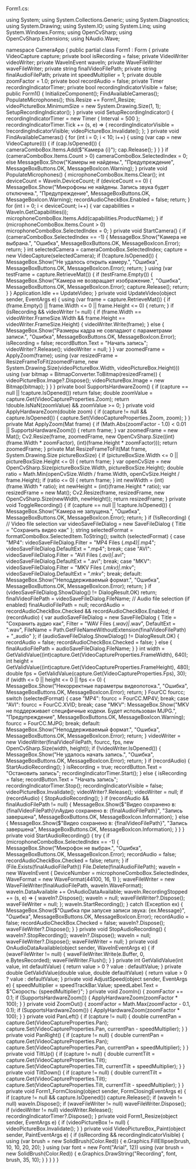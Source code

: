Form1.cs:

using System;
using System.Collections.Generic;
using System.Diagnostics;
using System.Drawing;
using System.IO;
using System.Linq;
using System.Windows.Forms;
using OpenCvSharp;
using OpenCvSharp.Extensions;
using NAudio.Wave;

namespace CameraApp
{
    public partial class Form1 : Form
    {
        private VideoCapture capture;
        private bool isRecording = false;
        private VideoWriter videoWriter;
        private WaveInEvent waveIn;
        private WaveFileWriter waveFileWriter;
        private string finalVideoFilePath;
        private string finalAudioFilePath;
        private int speedMultiplier = 1;
        private double zoomFactor = 1.0;
        private bool recordAudio = false;
        private Timer recordingIndicatorTimer;
        private bool recordingIndicatorVisible = false;
        public Form1()
        {
            InitializeComponent();
            FindAvailableCameras();
            PopulateMicrophones();
            this.Resize += Form1_Resize;
            videoPictureBox.MinimumSize = new System.Drawing.Size(1, 1);
            SetupRecordingIndicator();
        }
        private void SetupRecordingIndicator()
        {
            recordingIndicatorTimer = new Timer
            {
                Interval = 500
            };
            recordingIndicatorTimer.Tick += (s, e) =>
            {
                recordingIndicatorVisible = !recordingIndicatorVisible;
                videoPictureBox.Invalidate();
            };
        }
        private void FindAvailableCameras()
        {
            for (int i = 0; i < 10; i++)
            {
                using (var cap = new VideoCapture(i))
                {
                    if (cap.IsOpened())
                    {
                        cameraComboBox.Items.Add($"Камера {i}");
                        cap.Release();
                    }
                }
            }
            if (cameraComboBox.Items.Count > 0)
                cameraComboBox.SelectedIndex = 0;
            else
                MessageBox.Show("Камеры не найдены.", "Предупреждение", MessageBoxButtons.OK, MessageBoxIcon.Warning);
        }
        private void PopulateMicrophones()
        {
            microphoneComboBox.Items.Clear();
            int deviceCount = WaveIn.DeviceCount;
            if (deviceCount == 0)
            {
                MessageBox.Show("Микрофоны не найдены. Запись звука будет отключена.", "Предупреждение", MessageBoxButtons.OK, MessageBoxIcon.Warning);
                recordAudioCheckBox.Enabled = false;
                return;
            }
            for (int i = 0; i < deviceCount; i++)
            {
                var capabilities = WaveIn.GetCapabilities(i);
                microphoneComboBox.Items.Add(capabilities.ProductName);
            }
            if (microphoneComboBox.Items.Count > 0)
                microphoneComboBox.SelectedIndex = 0;
        }
        private void StartCamera()
        {
            if (cameraComboBox.SelectedIndex == -1)
            {
                MessageBox.Show("Камера не выбрана.", "Ошибка", MessageBoxButtons.OK, MessageBoxIcon.Error);
                return;
            }
            int selectedCamera = cameraComboBox.SelectedIndex;
            capture = new VideoCapture(selectedCamera);
            if (!capture.IsOpened())
            {
                MessageBox.Show("Не удалось открыть камеру.", "Ошибка", MessageBoxButtons.OK, MessageBoxIcon.Error);
                return;
            }
            using (var testFrame = capture.RetrieveMat())
            {
                if (testFrame.Empty())
                {
                    MessageBox.Show("Камера не возвращает изображение.", "Ошибка", MessageBoxButtons.OK, MessageBoxIcon.Error);
                    capture.Release();
                    return;
                }
            }
            Application.Idle += UpdateVideo;
        }
        private void UpdateVideo(object sender, EventArgs e)
        {
            using (var frame = capture.RetrieveMat())
            {
                if (frame.Empty() || frame.Width <= 0 || frame.Height <= 0)
                {
                    return;
                }
                if (isRecording && videoWriter != null)
                {
                    if (frame.Width == videoWriter.FrameSize.Width && frame.Height == videoWriter.FrameSize.Height)
                    {
                        videoWriter.Write(frame);
                    }
                    else
                    {
                        MessageBox.Show("Размеры кадра не совпадают с параметрами записи.", "Ошибка", MessageBoxButtons.OK, MessageBoxIcon.Error);
                        isRecording = false;
                        recordButton.Text = "Начать запись";
                        videoWriter?.Release();
                        videoWriter = null;
                    }
                }
                var zoomedFrame = ApplyZoom(frame);
                using (var resizedFrame = ResizeFrameToFit(zoomedFrame, new System.Drawing.Size(videoPictureBox.Width, videoPictureBox.Height)))
                using (var bitmap = BitmapConverter.ToBitmap(resizedFrame))
                {
                    videoPictureBox.Image?.Dispose();
                    videoPictureBox.Image = new Bitmap(bitmap);
                }
            }
        }
        private bool SupportsHardwareZoom()
        {
            if (capture == null || !capture.IsOpened())
                return false;
            double zoomValue = capture.Get(VideoCaptureProperties.Zoom);
            return !double.IsNaN(zoomValue) && zoomValue >= 0;
        }
        private void ApplyHardwareZoom(double zoom)
        {
            if (capture != null && capture.IsOpened())
            {
                capture.Set(VideoCaptureProperties.Zoom, zoom);
            }
        }
        private Mat ApplyZoom(Mat frame)
        {
            if (Math.Abs(zoomFactor - 1.0) < 0.01 || SupportsHardwareZoom())
            {
                return frame;
            }
            var zoomedFrame = new Mat();
            Cv2.Resize(frame, zoomedFrame, new OpenCvSharp.Size((int)(frame.Width * zoomFactor), (int)(frame.Height * zoomFactor)));
            return zoomedFrame;
        }
        private Mat ResizeFrameToFit(Mat frame, System.Drawing.Size pictureBoxSize)
        {
            if (pictureBoxSize.Width <= 0 || pictureBoxSize.Height <= 0)
            {
                return frame;
            }
            var openCvSize = new OpenCvSharp.Size(pictureBoxSize.Width, pictureBoxSize.Height);
            double ratio = Math.Min(openCvSize.Width / frame.Width, openCvSize.Height / frame.Height);
            if (ratio <= 0)
            {
                return frame;
            }
            int newWidth = (int)(frame.Width * ratio);
            int newHeight = (int)(frame.Height * ratio);
            var resizedFrame = new Mat();
            Cv2.Resize(frame, resizedFrame, new OpenCvSharp.Size(newWidth, newHeight));
            return resizedFrame;
        }
        private void ToggleRecording()
        {
            if (capture == null || !capture.IsOpened())
            {
                MessageBox.Show("Камера не запущена.", "Ошибка", MessageBoxButtons.OK, MessageBoxIcon.Error);
                return;
            }
            if (!isRecording)
            {
                // Video file selection
                var videoSaveFileDialog = new SaveFileDialog
                {
                    Title = "Сохранить видео как"
                };
                string selectedFormat = formatComboBox.SelectedItem.ToString();
                switch (selectedFormat)
                {
                    case "MP4":
                        videoSaveFileDialog.Filter = "MP4 Files (*.mp4)|*.mp4";
                        videoSaveFileDialog.DefaultExt = ".mp4";
                        break;
                    case "AVI":
                        videoSaveFileDialog.Filter = "AVI Files (*.avi)|*.avi";
                        videoSaveFileDialog.DefaultExt = ".avi";
                        break;
                    case "MKV":
                        videoSaveFileDialog.Filter = "MKV Files (*.mkv)|*.mkv";
                        videoSaveFileDialog.DefaultExt = ".mkv";
                        break;
                    default:
                        MessageBox.Show("Неподдерживаемый формат.", "Ошибка", MessageBoxButtons.OK, MessageBoxIcon.Error);
                        return;
                }
                if (videoSaveFileDialog.ShowDialog() != DialogResult.OK)
                    return;
                finalVideoFilePath = videoSaveFileDialog.FileName;
                // Audio file selection (if enabled)
                finalAudioFilePath = null;
                recordAudio = recordAudioCheckBox.Checked && recordAudioCheckBox.Enabled;
                if (recordAudio)
                {
                    var audioSaveFileDialog = new SaveFileDialog
                    {
                        Title = "Сохранить аудио как",
                        Filter = "WAV Files (*.wav)|*.wav",
                        DefaultExt = ".wav",
                        FileName = Path.GetFileNameWithoutExtension(finalVideoFilePath) + "_audio"
                    };
                    if (audioSaveFileDialog.ShowDialog() != DialogResult.OK)
                    {
                        recordAudio = false;
                        recordAudioCheckBox.Checked = false;
                    }
                    else
                    {
                        finalAudioFilePath = audioSaveFileDialog.FileName;
                    }
                }
                int width = GetValidValue((int)capture.Get(VideoCaptureProperties.FrameWidth), 640);
                int height = GetValidValue((int)capture.Get(VideoCaptureProperties.FrameHeight), 480);
                double fps = GetValidValue(capture.Get(VideoCaptureProperties.Fps), 30);
                if (width <= 0 || height <= 0 || fps <= 0)
                {
                    MessageBox.Show("Некорректные параметры видеопотока.", "Ошибка", MessageBoxButtons.OK, MessageBoxIcon.Error);
                    return;
                }
                FourCC fourcc;
                switch (selectedFormat)
                {
                    case "MP4":
                        fourcc = FourCC.MP4V;
                        break;
                    case "AVI":
                        fourcc = FourCC.XVID;
                        break;
                    case "MKV":
                        MessageBox.Show("MKV не поддерживает специфичные кодеки. Будет использован MJPG.", "Предупреждение", MessageBoxButtons.OK, MessageBoxIcon.Warning);
                        fourcc = FourCC.MJPG;
                        break;
                    default:
                        MessageBox.Show("Неподдерживаемый формат.", "Ошибка", MessageBoxButtons.OK, MessageBoxIcon.Error);
                        return;
                }
                videoWriter = new VideoWriter(finalVideoFilePath, fourcc, fps, new OpenCvSharp.Size(width, height));
                if (!videoWriter.IsOpened())
                {
                    MessageBox.Show("Не удалось начать запись.", "Ошибка", MessageBoxButtons.OK, MessageBoxIcon.Error);
                    return;
                }
                if (recordAudio)
                {
                    StartAudioRecording();
                }
                isRecording = true;
                recordButton.Text = "Остановить запись";
                recordingIndicatorTimer.Start();
            }
            else
            {
                isRecording = false;
                recordButton.Text = "Начать запись";
                recordingIndicatorTimer.Stop();
                recordingIndicatorVisible = false;
                videoPictureBox.Invalidate();
                videoWriter?.Release();
                videoWriter = null;
                if (recordAudio)
                {
                    StopAudioRecording();
                }
                if (recordAudio && finalAudioFilePath != null)
                {
                    MessageBox.Show($"Видео сохранено в: {finalVideoFilePath}\nАудио сохранено в: {finalAudioFilePath}", "Запись завершена", MessageBoxButtons.OK, MessageBoxIcon.Information);
                }
                else
                {
                    MessageBox.Show($"Видео сохранено в: {finalVideoFilePath}", "Запись завершена", MessageBoxButtons.OK, MessageBoxIcon.Information);
                }
            }
        }
        private void StartAudioRecording()
        {
            try
            {
                if (microphoneComboBox.SelectedIndex == -1)
                {
                    MessageBox.Show("Микрофон не выбран.", "Ошибка", MessageBoxButtons.OK, MessageBoxIcon.Error);
                    recordAudio = false;
                    recordAudioCheckBox.Checked = false;
                    return;
                }
                if (File.Exists(finalAudioFilePath))
                    File.Delete(finalAudioFilePath);
                waveIn = new WaveInEvent
                {
                    DeviceNumber = microphoneComboBox.SelectedIndex,
                    WaveFormat = new WaveFormat(44100, 16, 1)
                };
                waveFileWriter = new WaveFileWriter(finalAudioFilePath, waveIn.WaveFormat);
                waveIn.DataAvailable += OnAudioDataAvailable;
                waveIn.RecordingStopped += (s, e) =>
                {
                    waveIn?.Dispose();
                    waveIn = null;
                    waveFileWriter?.Dispose();
                    waveFileWriter = null;
                };
                waveIn.StartRecording();
            }
            catch (Exception ex)
            {
                MessageBox.Show($"Ошибка при запуске записи звука: {ex.Message}", "Ошибка", MessageBoxButtons.OK, MessageBoxIcon.Error);
                recordAudio = false;
                recordAudioCheckBox.Checked = false;
                waveIn?.Dispose();
                waveFileWriter?.Dispose();
            }
        }
        private void StopAudioRecording()
        {
            waveIn?.StopRecording();
            waveIn?.Dispose();
            waveIn = null;
            waveFileWriter?.Dispose();
            waveFileWriter = null;
        }
        private void OnAudioDataAvailable(object sender, WaveInEventArgs e)
        {
            if (waveFileWriter != null)
            {
                waveFileWriter.Write(e.Buffer, 0, e.BytesRecorded);
                waveFileWriter.Flush();
            }
        }
        private int GetValidValue(int value, int defaultValue)
        {
            return value > 0 ? value : defaultValue;
        }
        private double GetValidValue(double value, double defaultValue)
        {
            return value > 0 ? value : defaultValue;
        }
        private void AdjustSpeed(object sender, EventArgs e)
        {
            speedMultiplier = speedTrackBar.Value;
            speedLabel.Text = $"Скорость: {speedMultiplier}";
        }
        private void ZoomIn()
        {
            zoomFactor += 0.1;
            if (SupportsHardwareZoom())
            {
                ApplyHardwareZoom(zoomFactor * 100);
            }
        }
        private void ZoomOut()
        {
            zoomFactor = Math.Max(zoomFactor - 0.1, 0.1);
            if (SupportsHardwareZoom())
            {
                ApplyHardwareZoom(zoomFactor * 100);
            }
        }
        private void PanLeft()
        {
            if (capture != null)
            {
                double currentPan = capture.Get(VideoCaptureProperties.Pan);
                capture.Set(VideoCaptureProperties.Pan, currentPan - speedMultiplier);
            }
        }
        private void PanRight()
        {
            if (capture != null)
            {
                double currentPan = capture.Get(VideoCaptureProperties.Pan);
                capture.Set(VideoCaptureProperties.Pan, currentPan + speedMultiplier);
            }
        }
        private void TiltUp()
        {
            if (capture != null)
            {
                double currentTilt = capture.Get(VideoCaptureProperties.Tilt);
                capture.Set(VideoCaptureProperties.Tilt, currentTilt + speedMultiplier);
            }
        }
        private void TiltDown()
        {
            if (capture != null)
            {
                double currentTilt = capture.Get(VideoCaptureProperties.Tilt);
                capture.Set(VideoCaptureProperties.Tilt, currentTilt - speedMultiplier);
            }
        }
        private void Form1_FormClosing(object sender, FormClosingEventArgs e)
        {
            if (capture != null && capture.IsOpened())
                capture.Release();
            if (waveIn != null)
                waveIn.Dispose();
            if (waveFileWriter != null)
                waveFileWriter.Dispose();
            if (videoWriter != null)
                videoWriter.Release();
            recordingIndicatorTimer?.Dispose();
        }
        private void Form1_Resize(object sender, EventArgs e)
        {
            if (videoPictureBox != null)
            {
                videoPictureBox.Invalidate();
            }
        }
        private void VideoPictureBox_Paint(object sender, PaintEventArgs e)
        {
            if (isRecording && recordingIndicatorVisible)
            {
                using (var brush = new SolidBrush(Color.Red))
                {
                    e.Graphics.FillEllipse(brush, 10, 10, 20, 20);
                }
                using (var font = new Font("Arial", 12))
                using (var brush = new SolidBrush(Color.Red))
                {
                    e.Graphics.DrawString("Recording", font, brush, 35, 10);
                }
            }
        }
    }
}
